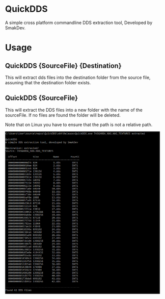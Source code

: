 # QuickDDS
A simple cross platform commandline DDS extraction tool, Developed by SmakDev.

# Usage

## QuickDDS {SourceFile} {Destination} 
This will extract dds files into the destination folder from the source file, assuning that the destination folder exists.

## QuickDDS {SourceFile}
This will extract the DDS files into a new folder with the name of the sourceFile.
If no files are found the folder will be deleted.

Note that on Linux you have to ensure that the path is not a relative path.

![Screenshot](SCREENSHOT.PNG)
